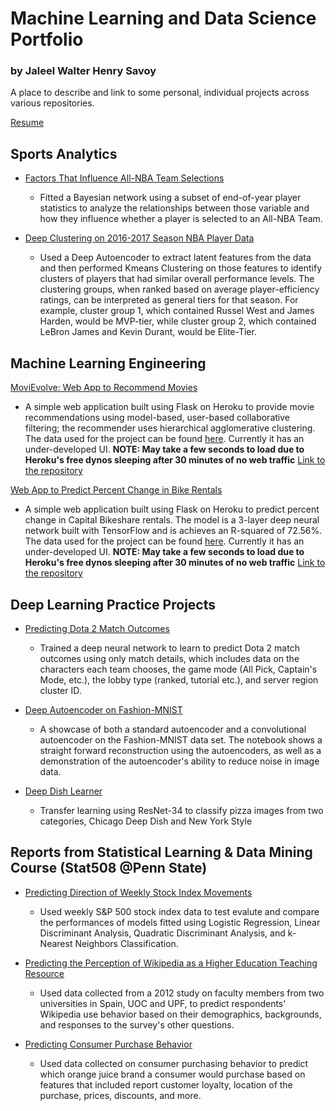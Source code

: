 # Machine Learning and Data Science Portfolio 
### by Jaleel Walter Henry Savoy
A place to describe and link to some personal, individual projects across various repositories.

[Resume](https://www.dropbox.com/s/eyzp3mwl2hkhlff/JaleelWHSavoyResume.pdf?dl=0)

## Sports Analytics
- [Factors That Influence All-NBA Team Selections](https://github.com/JaleelSavoy/All-NBA-Bayesian-Network/blob/main/All%20NBA%20Team%20Predictions.ipynb)
  - Fitted a Bayesian network using a subset of end-of-year player statistics to analyze the relationships between those variable and how they influence whether a player is selected to an All-NBA Team.

- [Deep Clustering on 2016-2017 Season NBA Player Data](https://github.com/JaleelSavoy/DeepLearningPracticeProjects/blob/master/DeepClusteringNBAPlayers20162017.ipynb)
  - Used a Deep Autoencoder to extract latent features from the data and then performed Kmeans Clustering on those features to identify clusters of players that had similar overall performance levels. The clustering groups, when ranked based on average player-efficiency ratings, can be interpreted as general tiers for that season. For example, cluster group 1, which contained Russel West and James Harden, would be MVP-tier, while cluster group 2, which contained LeBron James and Kevin Durant, would be Elite-Tier.

## Machine Learning Engineering
[MoviEvolve: Web App to Recommend Movies](https://movievolve.herokuapp.com/)
  - A simple web application built using Flask on Heroku to provide movie recommendations using model-based, user-based collaborative filtering; the recommender uses hierarchical agglomerative clustering. The data used for the project can be found [here](https://grouplens.org/datasets/movielens/). Currently it has an under-developed UI. **NOTE: May take a few seconds to load due to Heroku's free dynos sleeping after 30 minutes of no web traffic** [Link to the repository](https://github.com/JaleelSavoy/movie_recommendations)
  
[Web App to Predict Percent Change in Bike Rentals](https://predicted-capital-bikeshare.herokuapp.com/)
  - A simple web application built using Flask on Heroku to predict percent change in Capital Bikeshare rentals. The model is a 3-layer deep neural network built with TensorFlow and is achieves an R-squared of 72.56%. The data used for the project can be found [here](https://archive.ics.uci.edu/ml/datasets/Bike+Sharing+Dataset#).  Currently it has an under-developed UI. **NOTE: May take a few seconds to load due to Heroku's free dynos sleeping after 30 minutes of no web traffic** [Link to the repository](https://github.com/JaleelSavoy/BikeSharePrediction)

## Deep Learning Practice Projects
- [Predicting Dota 2 Match Outcomes](https://github.com/JaleelSavoy/DeepLearningPracticeProjects/blob/master/PredictingDota2MatchOutcomes.ipynb)
  - Trained a deep neural network to learn to predict Dota 2 match outcomes using only match details, which includes data on the characters each team chooses, the game mode (All Pick, Captain's Mode, etc.), the lobby type (ranked, tutorial etc.), and server region cluster ID. 
  
- [Deep Autoencoder on Fashion-MNIST](https://github.com/JaleelSavoy/DeepLearningPracticeProjects/blob/master/DeepAutoencoders_fMNIST.ipynb)
  - A showcase of both a standard autoencoder and a convolutional autoencoder on the Fashion-MNIST data set. The notebook shows a straight forward reconstruction using the autoencoders, as well as a demonstration of the autoencoder's ability to reduce noise in image data.

- [Deep Dish Learner](https://github.com/JaleelSavoy/DeepLearningPracticeProjects/blob/master/DeepDishLearnerAnalysis.ipynb)
  - Transfer learning using ResNet-34 to classify pizza images from two categories, Chicago Deep Dish and New York Style

## Reports from Statistical Learning & Data Mining Course (Stat508 @Penn State)
- [Predicting Direction of Weekly Stock Index Movements](https://github.com/JaleelSavoy/DataReports/blob/master/PredictingStockIndexMovementDirection/Data%20Analysis%20Lesson%208.ipynb)
  - Used weekly S&P 500 stock index data to test evalute and compare the performances of models fitted using Logistic Regression, Linear Discriminant Analysis, Quadratic Discriminant Analysis, and k-Nearest Neighbors Classification. 

- [Predicting the Perception of Wikipedia as a Higher Education Teaching Resource](https://github.com/JaleelSavoy/DataReports/blob/master/WikipediaForHigherEducation/WikipediaForHigherEducationAnalysis.ipynb)
  - Used data collected from a 2012 study on faculty members from two universities in Spain, UOC and UPF, to predict respondents' Wikipedia use behavior based on their demographics, backgrounds, and responses to the survey's other questions.
  
- [Predicting Consumer Purchase Behavior](https://github.com/JaleelSavoy/DataReports/blob/master/PredictingOrangeJuicePurchases/DataAnalysisAssignment9.ipynb)
  - Used data collected on consumer purchasing behavior to predict which orange juice brand a consumer would purchase based on features that included report customer loyalty, location of the purchase, prices, discounts, and more.
